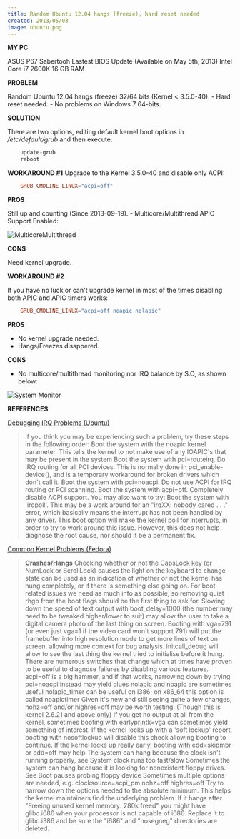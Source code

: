 ```yaml
---
title: Random Ubuntu 12.04 hangs (freeze), hard reset needed
created: 2013/05/03
image: ubuntu.png
---
```


**MY PC** 

ASUS P67 Sabertooh Lastest BIOS Update (Available on May 5th, 2013) Intel Core i7 2600K 16 GB RAM 

**PROBLEM**

Random Ubuntu 12.04 hangs (freeze) 32/64 bits (Kernel < 3.5.0-40). \- Hard reset needed. \- No problems on Windows 7 64-bits. 

**SOLUTION** 

There are two options, editing default kernel boot options in _/etc/default/grub_ and then execute: 
    
```bash
    update-grub
    reboot
```

**WORKAROUND #1** Upgrade to the Kernel 3.5.0-40 and disable only ACPI: 
    
```conf
    GRUB_CMDLINE_LINUX="acpi=off"
```    

**PROS**

Still up and counting (Since 2013-09-19). \- Multicore/Multithread APIC Support Enabled:

![MulticoreMultithread](/wordpress/wp-content/uploads/2013/05/MulticoreMultithread.png)

**CONS**

Need kernel upgrade. 

**WORKAROUND #2**

If you have no luck or can't upgrade kernel in most of the times disabling both APIC and APIC timers works: 
    
```conf    
    GRUB_CMDLINE_LINUX="acpi=off noapic nolapic"
```

**PROS** 

* No kernel upgrade needed.
* Hangs/Freezes disappered. 

**CONS** 

* No multicore/multithread monitoring nor IRQ balance by S.O, as shown below:

![System Monitor](/wordpress/wp-content/uploads/2013/05/NoMulticoreMultithread.png) 

**REFERENCES**

[Debugging IRQ Problems (Ubuntu)](https://help.ubuntu.com/community/DebuggingIRQProblems)

> If you think you may be experiencing such a problem, try these steps in the following order: Boot the system with the noapic kernel parameter. This tells the kernel to not make use of any IOAPIC's that may be present in the system Boot the system with pci=routeirq. Do IRQ routing for all PCI devices. This is normally done in pci_enable-device(), and is a temporary workaround for broken drivers which don't call it. Boot the system with pci=noacpi. Do not use ACPI for IRQ routing or PCI scanning. Boot the system with acpi=off. Completely disable ACPI support. You may also want to try: Boot the system with 'irqpoll'. This may be a work around for an "irqXX: nobody cared . . ." error, which basically means the interrupt has not been handled by any driver. This boot option will make the kernel poll for interrupts, in order to try to work around this issue. However, this does not help diagnose the root cause, nor should it be a permanent fix. 

[Common Kernel Problems (Fedora)](https://fedoraproject.org/wiki/Common_kernel_problems)

> **Crashes/Hangs** Checking whether or not the CapsLock key (or NumLock or ScrollLock) causes the light on the keyboard to change state can be used as an indication of whether or not the kernel has hung completely, or if there is something else going on. For boot related issues we need as much info as possible, so removing quiet rhgb from the boot flags should be the first thing to ask for. Slowing down the speed of text output with boot_delay=1000 (the number may need to be tweaked higher/lower to suit) may allow the user to take a digital camera photo of the last thing on screen. Booting with vga=791 (or even just vga=1 if the video card won't support 791) will put the framebuffer into high resolution mode to get more lines of text on screen, allowing more context for bug analysis. initcall_debug will allow to see the last thing the kernel tried to initialise before it hung. There are numerous switches that change which at times have proven to be useful to diagnose failures by disabling various features. acpi=off is a big hammer, and if that works, narrowing down by trying pci=noacpi instead may yield clues nolapic and noapic are sometimes useful nolapic_timer can be useful on i386; on x86_64 this option is called noapictimer Given it's new and still seeing quite a few changes, nohz=off and/or highres=off may be worth testing. (Though this is kernel 2.6.21 and above only) If you get no output at all from the kernel, sometimes booting with earlyprintk=vga can sometimes yield something of interest. If the kernel locks up with a 'soft lockup' report, booting with nosoftlockup will disable this check allowing booting to continue. If the kernel locks up really early, booting with edd=skipmbr or edd=off may help The system can hang because the clock isn't running properly, see System clock runs too fast/slow Sometimes the system can hang because it is looking for nonexistent floppy drives. See Boot pauses probing floppy device Sometimes multiple options are needed, e.g. clocksource=acpi_pm nohz=off highres=off Try to narrow down the options needed to the absolute minimum. This helps the kernel maintainers find the underlying problem. If it hangs after "Freeing unused kernel memory: 280k freed" you might have glibc.i686 when your processor is not capable of i686. Replace it to glibc.i386 and be sure the "i686" and "nosegneg" directories are deleted.